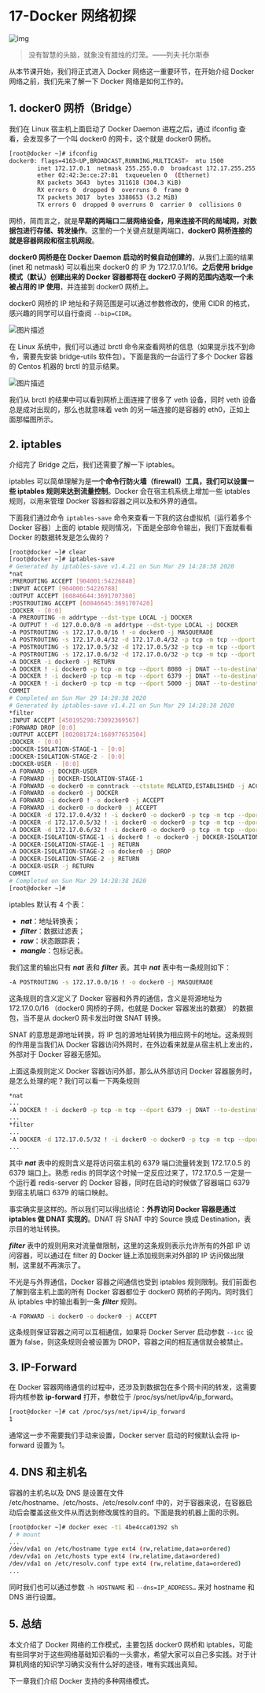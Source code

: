 # 17-Docker 网络初探

![img](./assets/5f4318f70001336206400426.jpg)

> 没有智慧的头脑，就象没有腊烛的灯笼。——列夫·托尔斯泰

从本节课开始，我们将正式进入 Docker 网络这一重要环节，在开始介绍 Docker 网络之前，我们先来了解一下 Docker 网络是如何工作的。

## 1. docker0 网桥（Bridge）

我们在 Linux 宿主机上面启动了 Docker Daemon 进程之后，通过 ifconfig 查看，会发现多了一个叫 docker0 的网卡，这个就是 docker0 网桥。

```bash
[root@docker ~]# ifconfig
docker0: flags=4163<UP,BROADCAST,RUNNING,MULTICAST>  mtu 1500
        inet 172.17.0.1  netmask 255.255.0.0  broadcast 172.17.255.255
        ether 02:42:3e:ce:27:81  txqueuelen 0  (Ethernet)
        RX packets 3643  bytes 311618 (304.3 KiB)
        RX errors 0  dropped 0  overruns 0  frame 0
        TX packets 3017  bytes 3388653 (3.2 MiB)
        TX errors 0  dropped 0 overruns 0  carrier 0  collisions 0
```

网桥，简而言之，就是**早期的两端口二层网络设备，用来连接不同的局域网，对数据包进行存储、转发操作**。这里的一个关键点就是两端口，**docker0 网桥连接的就是容器网段和宿主机网段**。

**docker0 网桥是在 Docker Daemon 启动的时候自动创建的**，从我们上面的结果 (inet 和 netmask) 可以看出来 docker0 的 IP 为 172.17.0.1/16。**之后使用 bridge 模式（默认）创建出来的 Docker 容器都将在 docker0 子网的范围内选取一个未被占用的 IP 使用**，并连接到 docker0 网桥上。

docker0 网桥的 IP 地址和子网范围是可以通过参数修改的，使用 CIDR 的格式，感兴趣的同学可以自行查阅 `--bip=CIDR`。

![图片描述](./assets/5f431910000158ad05000299.png)

在 Linux 系统中，我们可以通过 brctl 命令来查看网桥的信息（如果提示找不到命令，需要先安装 bridge-utils 软件包）。下面是我的一台运行了多个 Docker 容器的 Centos 机器的 brctl 的显示结果。

![图片描述](./assets/5f4319170001fbaa16420434.png)

我们从 brctl 的结果中可以看到网桥上面连接了很多了 veth 设备，同时 veth 设备总是成对出现的，那么也就意味着 veth 的另一端连接的是容器的 eth0，正如上面那幅图所示。

## 2. iptables

介绍完了 Bridge 之后，我们还需要了解一下 iptables。

iptables 可以简单理解为是**一个命令行防火墙（firewall）工具，我们可以设置一些 iptables 规则来达到流量控制**。Docker 会在宿主机系统上增加一些 iptables 规则，以用来管理 Docker 容器和容器之间以及和外界的通信。

下面我们通过命令 `iptables-save` 命令来查看一下我的这台虚拟机（运行着多个 Docker 容器）上面的 iptable 规则情况，下面是全部命令输出，我们下面就看看 Docker 的数据转发是怎么做的？

```bash
[root@docker ~]# clear
[root@docker ~]# iptables-save
# Generated by iptables-save v1.4.21 on Sun Mar 29 14:28:38 2020
*nat
:PREROUTING ACCEPT [904001:54226848]
:INPUT ACCEPT [904000:54226788]
:OUTPUT ACCEPT [60846644:3691707360]
:POSTROUTING ACCEPT [60846645:3691707420]
:DOCKER - [0:0]
-A PREROUTING -m addrtype --dst-type LOCAL -j DOCKER
-A OUTPUT ! -d 127.0.0.0/8 -m addrtype --dst-type LOCAL -j DOCKER
-A POSTROUTING -s 172.17.0.0/16 ! -o docker0 -j MASQUERADE
-A POSTROUTING -s 172.17.0.4/32 -d 172.17.0.4/32 -p tcp -m tcp --dport 80 -j MASQUERADE
-A POSTROUTING -s 172.17.0.5/32 -d 172.17.0.5/32 -p tcp -m tcp --dport 6379 -j MASQUERADE
-A POSTROUTING -s 172.17.0.6/32 -d 172.17.0.6/32 -p tcp -m tcp --dport 5000 -j MASQUERADE
-A DOCKER -i docker0 -j RETURN
-A DOCKER ! -i docker0 -p tcp -m tcp --dport 8080 -j DNAT --to-destination 172.17.0.4:80
-A DOCKER ! -i docker0 -p tcp -m tcp --dport 6379 -j DNAT --to-destination 172.17.0.5:6379
-A DOCKER ! -i docker0 -p tcp -m tcp --dport 5000 -j DNAT --to-destination 172.17.0.6:5000
COMMIT
# Completed on Sun Mar 29 14:28:38 2020
# Generated by iptables-save v1.4.21 on Sun Mar 29 14:28:38 2020
*filter
:INPUT ACCEPT [450195298:73092369567]
:FORWARD DROP [0:0]
:OUTPUT ACCEPT [802081724:168977653504]
:DOCKER - [0:0]
:DOCKER-ISOLATION-STAGE-1 - [0:0]
:DOCKER-ISOLATION-STAGE-2 - [0:0]
:DOCKER-USER - [0:0]
-A FORWARD -j DOCKER-USER
-A FORWARD -j DOCKER-ISOLATION-STAGE-1
-A FORWARD -o docker0 -m conntrack --ctstate RELATED,ESTABLISHED -j ACCEPT
-A FORWARD -o docker0 -j DOCKER
-A FORWARD -i docker0 ! -o docker0 -j ACCEPT
-A FORWARD -i docker0 -o docker0 -j ACCEPT
-A DOCKER -d 172.17.0.4/32 ! -i docker0 -o docker0 -p tcp -m tcp --dport 80 -j ACCEPT
-A DOCKER -d 172.17.0.5/32 ! -i docker0 -o docker0 -p tcp -m tcp --dport 6379 -j ACCEPT
-A DOCKER -d 172.17.0.6/32 ! -i docker0 -o docker0 -p tcp -m tcp --dport 5000 -j ACCEPT
-A DOCKER-ISOLATION-STAGE-1 -i docker0 ! -o docker0 -j DOCKER-ISOLATION-STAGE-2
-A DOCKER-ISOLATION-STAGE-1 -j RETURN
-A DOCKER-ISOLATION-STAGE-2 -o docker0 -j DROP
-A DOCKER-ISOLATION-STAGE-2 -j RETURN
-A DOCKER-USER -j RETURN
COMMIT
# Completed on Sun Mar 29 14:28:38 2020
[root@docker ~]#
```

iptables 默认有 4 个表：

- ***nat***：地址转换表；
- ***filter***：数据过滤表；
- ***raw***：状态跟踪表；
- ***mangle***：包标记表。

我们这里的输出只有 ***nat*** 表和 ***filter*** 表。其中 ***nat*** 表中有一条规则如下：

```bash
-A POSTROUTING -s 172.17.0.0/16 ! -o docker0 -j MASQUERADE
```

这条规则的含义定义了 Docker 容器和外界的通信，含义是将源地址为 172.17.0.0/16 （docker0 网桥的子网，也就是 Docker 容器发出的数据） 的数据包，当不是从 docker0 网卡发出时做 SNAT 转换。

SNAT 的意思是源地址转换，将 IP 包的源地址转换为相应网卡的地址。这条规则的作用是当我们从 Docker 容器访问外网时，在外边看来就是从宿主机上发出的，外部对于 Docker 容器无感知。

上面这条规则定义 Docker 容器访问外部，那么从外部访问 Docker 容器服务时，是怎么处理的呢？我们可以看一下两条规则

```bash
*nat
...
-A DOCKER ! -i docker0 -p tcp -m tcp --dport 6379 -j DNAT --to-destination 172.17.0.5:6379
...
*filter
...
-A DOCKER -d 172.17.0.5/32 ! -i docker0 -o docker0 -p tcp -m tcp --dport 6379 -j ACCEPT
...
```

其中 ***nat*** 表中的规则含义是将访问宿主机的 6379 端口流量转发到 172.17.0.5 的 6379 端口上。熟悉 redis 的同学这个时候一定反应过来了，172.17.0.5 一定是一个运行着 redis-server 的 Docker 容器，同时在启动的时候做了容器端口 6379 到宿主机端口 6379 的端口映射。

事实确实是这样的。所以我们可以得出结论：**外界访问 Docker 容器是通过 iptables 做 DNAT 实现的**。DNAT 将 SNAT 中的 Source 换成 Destination，表示目的地址转换。

***filter*** 表中的规则用来对流量做限制，这里的这条规则表示允许所有的外部 IP 访问容器，可以通过在 filter 的 Docker 链上添加规则来对外部的 IP 访问做出限制，这里就不再演示了。

不光是与外界通信，Docker 容器之间通信也受到 iptables 规则限制。我们前面也了解到宿主机上面的所有 Docker 容器都位于 docker0 网桥的子网内。同时我们从 iptables 中的输出看到一条 ***filter*** 规则。

```bash
-A FORWARD -i docker0 -o docker0 -j ACCEPT
```

这条规则保证容器之间可以互相通信，如果将 Docker Server 启动参数 `--icc` 设置为 false，则这条规则会被设置为 DROP，容器之间的相互通信就会被禁止。

## 3. IP-Forward

在 Docker 容器网络通信的过程中，还涉及到数据包在多个网卡间的转发，这需要将内核参数 **ip-forward** 打开，参数位于 /proc/sys/net/ipv4/ip_forward。

```bash
[root@docker ~]# cat /proc/sys/net/ipv4/ip_forward
1
```

通常这一步不需要我们手动来设置，Docker server 启动的时候默认会将 ip-forward 设置为 1。

## 4. DNS 和主机名

容器的主机名以及 DNS 是设置在文件 /etc/hostname、/etc/hosts、/etc/resolv.conf 中的，对于容器来说，在容器启动后会覆盖这些文件从而达到修改属性的目的。下面是我的机器上面的示例。

```bash
[root@docker ~]# docker exec -ti 4be4cca01392 sh
/ # mount
...
/dev/vda1 on /etc/hostname type ext4 (rw,relatime,data=ordered)
/dev/vda1 on /etc/hosts type ext4 (rw,relatime,data=ordered)
/dev/vda1 on /etc/resolv.conf type ext4 (rw,relatime,data=ordered)
...
```

同时我们也可以通过参数 `-h HOSTNAME` 和 `--dns=IP_ADDRESS…` 来对 hostname 和 DNS 进行设置。

## 5. 总结

本文介绍了 Docker 网络的工作模式，主要包括 docker0 网桥和 iptables，可能有些同学对于这些网络基础知识看的一头雾水，希望大家可以自己多实践。对于计算机网络的知识学习确实没有什么好的途径，唯有实践出真知。

下一章我们介绍 Docker 支持的多种网络模式。